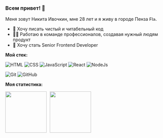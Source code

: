 ### Всем привет! 👋

Меня зовут Никита Ивочкин, мне 28 лет и я живу в городе Пенза <img src="https://upload.wikimedia.org/wikipedia/commons/1/14/Flag_of_Penza.png" alt="Flag of Penza" width="20px" height="13px">.

- 📝 Хочу писать чистый и читабельный код
- 🧑‍💻 Работаю в команде профессионалов, создавая нужный людям продукт
- 🎯 Хочу стать Senior Frontend Developer

**Мой стек:**

![HTML](https://img.shields.io/badge/-HTML5-E34F26?style=flat-square&logo=html5&logoColor=white)
![CSS](https://img.shields.io/badge/-CSS3-1572B6?style=flat-square&logo=css3)
![JavaScript](https://img.shields.io/badge/-JavaScript-black?style=flat-square&logo=javascript)
![React](https://img.shields.io/badge/-React-black?style=flat-square&logo=react)
![NodeJs](https://img.shields.io/badge/-Nodejs-black?style=flat-square&logo=Node.js)

![Git](https://img.shields.io/badge/-Git-black?style=flat-square&logo=git)
![GitHub](https://img.shields.io/badge/-GitHub-181717?style=flat-square&logo=github)

**Моя статистика:**

<div>
<a href="https://github-readme-stats.vercel.app/api?username=invginaku&hide=contribs&show_icons=true">
  <img  align="left" height="130" style="margin-right: 10px" src="https://github-readme-stats.vercel.app/api?username=invginaku&hide=contribs&show_icons=true" />
</a>
<a href="https://github-readme-stats.vercel.app/api/top-langs/?username=invginaku&layout=compact">
  <img align="left" height="130" src="https://github-readme-stats.vercel.app/api/top-langs/?username=invginaku&layout=compact" />
</a>
</div>

